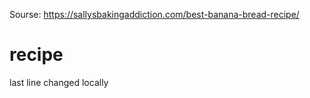Sourse: https://sallysbakingaddiction.com/best-banana-bread-recipe/
# recipe
last line changed locally